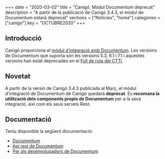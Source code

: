 +++
date        = "2020-03-02"
title       = "Canigó. Mòdul Documentum deprecat"
description = "A partir de la publicació de Canigó 3.4.3, el mòdul de Documentum estarà deprecat"
sections    = ["Notícies", "home"]
categories  = ["canigo"]
key         = "OCTUBRE2020"
+++

## Introducció

Canigó proporciona el [mòdul d’integració amb Documentum](/canigo-documentacio-versions-3x-integracio/modul-documentum/).
Les versions de Documentum que suporta són les versions 5.3, 6.1 i 7.1 i aquestes versions han estat deprecades en
el [Full de ruta del CTTI](https://qualitat.solucions.gencat.cat/estandards/estandard-full-ruta-programari/).

## Novetat

A partir de la versió de Canigó 3.4.3 publicada al Març, el mòdul d'integració de Documentum de Canigó quedarà **deprecat**.
Es **recomana la utilització dels components propis de Documentum** per a la seva integració, així com els seus serveis Rest.

## Documentació

Teniu disponible la següent documentació:

* [Documentum](https://www.opentext.com/products-and-solutions/products/enterprise-content-management/documentum-platform)
* [Api rest de Documentum](https://developer.opentext.com/webaccess/#url=%2Fawd%2Fresources%2Farticles%2F6102%2Fcontent%2Bserver%2Brest%2Bapi%2B%2Bquick%2Bstart%2Bguide)
* [Per als desenvolupadors de Documentum](https://developer.opentext.com/webaccess/#url=%2Fawd%2Fintro&tab=501)
